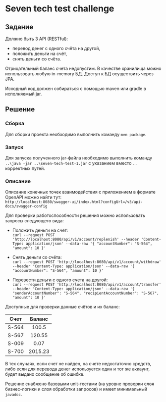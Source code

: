 # Seven tech test challenge

## Задание

Должно быть 3 API (RESTful): 
- перевод денег с одного счёта на другой, 
- положить деньги на счёт, 
- снять деньги со счёта. 

Отрицательный баланс счета недопустим. 
В качестве хранилища можно использовать любую in-memory БД. 
Доступ к БД осуществить через JPA. 

Исходный код должен собираться с помощью maven или gradle в исполняемый jar.

## Решение

### Сборка

Для сборки проекта необходимо выполнить команду `mvn package`.

### Запуск

Для запуска полученного jar-файла необходимо выполнить команду `..\java -jar ..\seven-tech-test-1.jar` с указанием вместо `..` корректных путей.

### Описание

Описание конечных точек взаимодействия с приложением в формате OpenAPI можно найти тут:  
`http://localhost:8080/swagger-ui/index.html?configUrl=/v3/api-docs/swagger-config`

Для проверки работоспособности решения можно использовать запросы следующего вида:
* Положить деньги на счет:  
`
curl --request POST 'http://localhost:8080/api/v1/account/replenish'
--header 'Content-Type: application/json'
--data-raw '{
    "accountNumber": "S-564",
    "amount": 10
}'
`

* Снять деньги со счёта:  
`
curl --request POST 'http://localhost:8080/api/v1/account/withdraw'
--header 'Content-Type: application/json'
--data-raw '{
    "accountNumber": "S-564",
    "amount": 10
}'
`

* Перевести деньги с одного счета на другой:  
`
curl --request POST 'http://localhost:8080/api/v1/account/transfer'
--header 'Content-Type: application/json'
--data-raw '{
    "senderAccountNumber": "S-564",
    "recipientAccountNumber": "S-567",
    "amount": 10
}'
`

Доступные для проверки данные счётов и их баланс:

| Счет       | Баланс             |
| ---------- |:------------------:|
| S-564      | 100.5              |
| S-567      | 120.55             |
| S-009      | 0.07               |
| S-700      | 2015.23            |

В тех случаях, если счет не найден, на счете недостаточно средств, либо если для перевода денег используется один и тот же аккаунт, будет выдано сообщение об ошибке.

Решение снабжено базовыми unit-тестами (на уровне проверки слоя бизнес-логики и слоя обработки запросов) и имеет минимальный `javadoc`.